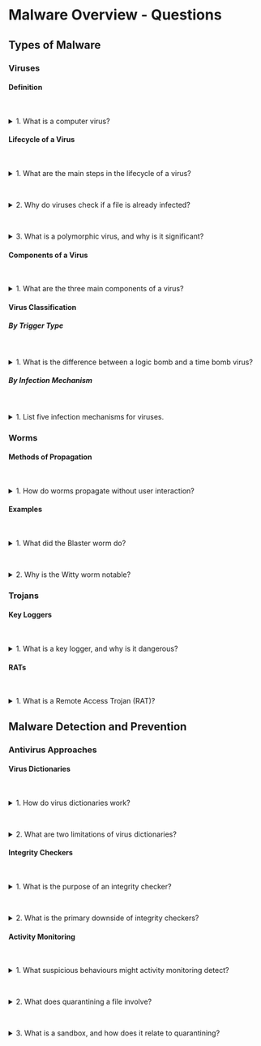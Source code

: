 # Malware Overview - Questions

## Types of Malware

### Viruses

#### Definition

&nbsp;
<details>
<summary>1. What is a computer virus?</summary>

A computer virus is malicious executable code that self-propagates by attaching itself to a host document, such as executable files, Unix shell scripts, Windows batch files, macros, or office documents like Word files and PDFs.

</details>

#### Lifecycle of a Virus

&nbsp;
<details>
<summary>1. What are the main steps in the lifecycle of a virus?</summary>

1. **Attachment:** The virus attaches to an uninfected host file or document.  
2. **Propagation:** The virus multiplies by attaching itself to more uninfected files, checks for infection, and may mutate to avoid detection.  
3. **Execution:** The virus runs its code when the infected file is opened and begins propagating further.  

</details>

&nbsp;
<details>
<summary>2. Why do viruses check if a file is already infected?</summary>

To avoid repeatedly attaching themselves, which could increase the file size and make detection easier.

</details>

&nbsp;
<details>
<summary>3. What is a polymorphic virus, and why is it significant?</summary>

A polymorphic virus mutates as it propagates, making it harder to detect since it avoids consistent patterns that antivirus software searches for.

</details>

#### Components of a Virus

&nbsp;
<details>
<summary>1. What are the three main components of a virus?</summary>

1. **Concealment:** Hides itself from detection.  
2. **Propagation:** Finds and infects files, adding a signature to mark infections.  
3. **Payload:** Executes actions unrelated to concealment or propagation, such as data theft.

</details>

#### Virus Classification

##### By Trigger Type

&nbsp;
<details>
<summary>1. What is the difference between a logic bomb and a time bomb virus?</summary>

* **Logic Bomb:** Triggers under specific conditions (e.g., no account activity for 30 days).  
* **Time Bomb:** Triggers at a specific date or time (e.g., Priscilla virus on December 25th).

</details>

##### By Infection Mechanism

&nbsp;
<details>
<summary>1. List five infection mechanisms for viruses.</summary>

1. **File Infector:** Embeds in .exe files.  
2. **Boot Sector:** Embeds in the boot sector of disks.  
3. **Email Virus:** Attached to emails.  
4. **Macro Virus:** Attached to macros in documents.  
5. **Operating System Virus:** Attaches to OS files.

</details>

### Worms

#### Methods of Propagation

&nbsp;
<details>
<summary>1. How do worms propagate without user interaction?</summary>

Worms use a network to send copies of themselves to other machines by exploiting vulnerabilities in applications and protocols, such as remote access (e.g., SSH) or software bugs.

</details>

#### Examples

&nbsp;
<details>
<summary>1. What did the Blaster worm do?</summary>

The Blaster worm spread across networks, forced computers to constantly reboot, and caused a distributed denial of service on the Windows website.

</details>

&nbsp;
<details>
<summary>2. Why is the Witty worm notable?</summary>

It was the first widely propagated internet worm with a destructive payload. It exploited firewall flaws, deleted hard drive sections, and rendered machines unusable.

</details>

### Trojans

#### Key Loggers

&nbsp;
<details>
<summary>1. What is a key logger, and why is it dangerous?</summary>

A key logger logs all keystrokes on an infected machine, potentially capturing sensitive information like usernames and passwords.

</details>

#### RATs

&nbsp;
<details>
<summary>1. What is a Remote Access Trojan (RAT)?</summary>

A RAT includes a backdoor that allows attackers to bypass normal authentication, gain remote control of an infected system, and hide malicious activity.

</details>

## Malware Detection and Prevention

### Antivirus Approaches

#### Virus Dictionaries

&nbsp;
<details>
<summary>1. How do virus dictionaries work?</summary>

They search files on a computer for signatures associated with known viruses.

</details>

&nbsp;
<details>
<summary>2. What are two limitations of virus dictionaries?</summary>

1. They cannot detect unknown viruses without a signature in the dictionary.  
2. They struggle to recognize polymorphic viruses that modify themselves to avoid detection.

</details>

#### Integrity Checkers

&nbsp;
<details>
<summary>1. What is the purpose of an integrity checker?</summary>

To identify changes to files that may result from a virus, such as a very old file being recently modified.

</details>

&nbsp;
<details>
<summary>2. What is the primary downside of integrity checkers?</summary>

They can only detect viruses after some damage has occurred.

</details>

#### Activity Monitoring

&nbsp;
<details>
<summary>1. What suspicious behaviours might activity monitoring detect?</summary>

1. Programs trying to write executable code to other programs.  
2. Changes to program length.  
3. Slower program execution or system startup times.

</details>

&nbsp;
<details>
<summary>2. What does quarantining a file involve?</summary>

Quarantining isolates a suspicious file or program in a location where it cannot impact the system. The user can later decide to remove or restore it.

</details>

&nbsp;
<details>
<summary>3. What is a sandbox, and how does it relate to quarantining?</summary>

A sandbox is an isolated environment where changes made by a program are not saved outside the sandbox. This prevents malware from affecting the main operating system.

</details>
